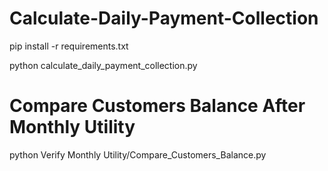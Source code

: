 # Calculate-Daily-Payment-Collection

pip install -r requirements.txt

python calculate_daily_payment_collection.py

# Compare Customers Balance After Monthly Utility

python Verify Monthly Utility/Compare_Customers_Balance.py
